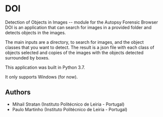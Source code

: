 # DOI
Detection of Objects in Images -- module for the Autopsy Forensic Browser
DOI is an application that can search for images in a provided folder and detects objects in the images.

The main inputs are a directory, to search for images, and the object classes that you want to detect.
The result is a json file with each class of objects selected and copies of the images with the objects detected surrounded by boxes.

This application was built in Python 3.7.

It only supports Windows (for now).

## Authors

* Mihail Stratan (Instituto Politécnico de Leiria - Portugal)
* Paulo Martinho (Instituto Politécnico de Leiria - Portugal)

